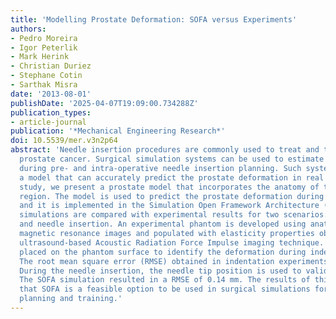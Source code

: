 ```yaml
---
title: 'Modelling Prostate Deformation: SOFA versus Experiments'
authors:
- Pedro Moreira
- Igor Peterlik
- Mark Herink
- Christian Duriez
- Stephane Cotin
- Sarthak Misra
date: '2013-08-01'
publishDate: '2025-04-07T19:09:00.734288Z'
publication_types:
- article-journal
publication: '*Mechanical Engineering Research*'
doi: 10.5539/mer.v3n2p64
abstract: 'Needle insertion procedures are commonly used to treat and to diagnose
  prostate cancer. Surgical simulation systems can be used to estimate prostate deformation
  during pre- and intra-operative needle insertion planning. Such systems require
  a model that can accurately predict the prostate deformation in real time. In this
  study, we present a prostate model that incorporates the anatomy of the male pelvic
  region. The model is used to predict the prostate deformation during needle insertion
  and it is implemented in the Simulation Open Framework Architecture (SOFA). SOFA
  simulations are compared with experimental results for two scenarios: indentation
  and needle insertion. An experimental phantom is developed using anatomically accurate
  magnetic resonance images and populated with elasticity properties obtained from
  ultrasound-based Acoustic Radiation Force Impulse imaging technique. Markers are
  placed on the phantom surface to identify the deformation during indentation experiments.
  The root mean square error (RMSE) obtained in indentation experiments is 0.36 mm.
  During the needle insertion, the needle tip position is used to validate the model.
  The SOFA simulation resulted in a RMSE of 0.14 mm. The results of this study demonstrate
  that SOFA is a feasible option to be used in surgical simulations for pre-operative
  planning and training.'
---
```

